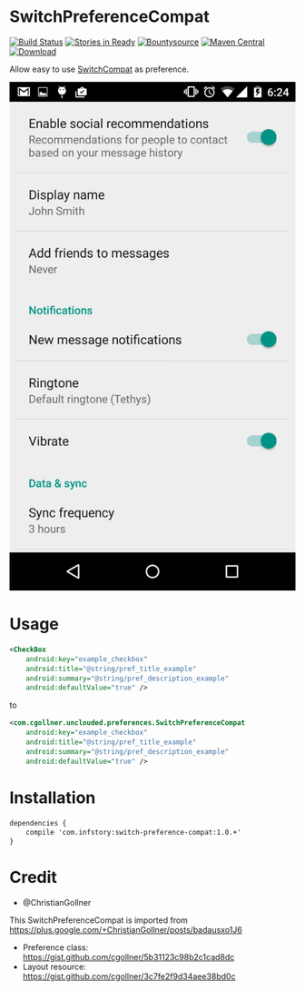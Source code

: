 SwitchPreferenceCompat
======================

[![Build Status](https://travis-ci.org/yongjhih/SwitchPreferenceCompat.png?branch=master)](https://travis-ci.org/yongjhih/SwitchPreferenceCompat) [![Stories in Ready](https://badge.waffle.io/yongjhih/SwitchPreferenceCompat.png)](http://waffle.io/yongjhih/SwitchPreferenceCompat) 
[![Bountysource](https://www.bountysource.com/badge/team?team_id=43965&style=bounties_posted)](https://www.bountysource.com/teams/8tory/bounties?utm_source=8tory&utm_medium=shield&utm_campaign=bounties_posted)
[![Maven Central](https://maven-badges.herokuapp.com/maven-central/com.infstory/switch-preference-compat/badge.svg?style=flat)](https://maven-badges.herokuapp.com/maven-central/com.infstory/switch-preference-compat)
[ ![Download](https://api.bintray.com/packages/yongjhih/maven/com.infstory%3Aswitch-preference-compat/images/download.svg) ](https://bintray.com/yongjhih/maven/com.infstory%3Aswitch-preference-compat/_latestVersion)

Allow easy to use [SwitchCompat](https://developer.android.com/reference/android/support/v7/widget/SwitchCompat.html) as preference.

![SwitchPreferenceCompat](app/Screenshot.png "SwitchPreferenceCompat")

Usage
=====

```xml
<CheckBox
    android:key="example_checkbox"
    android:title="@string/pref_title_example"
    android:summary="@string/pref_description_example"
    android:defaultValue="true" />
```

to

```xml
<com.cgollner.unclouded.preferences.SwitchPreferenceCompat
    android:key="example_checkbox"
    android:title="@string/pref_title_example"
    android:summary="@string/pref_description_example"
    android:defaultValue="true" />
```
Installation
============

```
dependencies {
    compile 'com.infstory:switch-preference-compat:1.0.+'
}
```
Credit
======

* @ChristianGollner

This SwitchPreferenceCompat is imported from https://plus.google.com/+ChristianGollner/posts/badausxo1J6

* Preference class: https://gist.github.com/cgollner/5b31123c98b2c1cad8dc
* Layout resource: https://gist.github.com/cgollner/3c7fe2f9d34aee38bd0c

